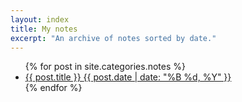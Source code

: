 ```yaml
---
layout: index
title: My notes
excerpt: "An archive of notes sorted by date."
---
```


<ul class="post-list">
{% for post in site.categories.notes %}
  <li><article><a href="{{ site.url }}{{ post.url }}">{{ post.title }} <span class="entry-date"><time datetime="{{ post.date | date_to_xmlschema }}">{{ post.date | date: "%B %d, %Y" }}</time></span></a></article></li>
{% endfor %}
</ul>
